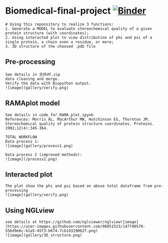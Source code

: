 # Biomedical-final-project           [![Binder](https://mybinder.org/badge_logo.svg)](https://mybinder.org/v2/gh/xiaozhangPrivate/Biomedical-final-project/HEAD)
    # Using this reponsitory to realize 3 functions:
    1. Generate a MODEL to evaluate stereochemical quality of a given protein structure (with coordinates);
    2. Using interacted plot to view distribution of phi and psi of a single protein, a chain even a residue, or more;
    3. 3D structure of the choosed .pdb file
    
## Pre-processing
    See details in 合并df.zip
    data cleaning and merge.
    Verify the data with Biopython output.
    ![image](gallery/verify.png)
    
## RAMAplot model
    See details in code_for_RAMA_plot.ipynb
    References: Morris AL, MacArthur MW, Hutchinson EG, Thornton JM. Stereochemical quality of protein structure coordinates. Proteins. 1992;12(4):345-364.

    TOTAL WORKFLOW
    Data process 1:
    ![image](gallery/process1.png)

    Data process 2 (improved methods):
    ![image](/process2.png)
    
## Interacted plot
    The plot show the phi and psi based on above total dataframe from pre-processing
    ![image](gallery/verify.png)
    
    
## Using NGLview
    see details at https://github.com/nglviewer/nglview![image](https://user-images.githubusercontent.com/96851523/147740570-556d9e6c-b1a5-45f3-b674-7cb19329062f.png)
    ![image](gallery/3D_structure.png)
